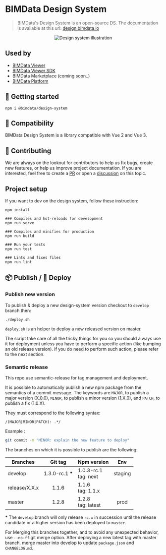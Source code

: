 # BIMData Design System

> BIMData's Design System is an open-source DS. The documentation is available at this url: [design.bimdata.io](https://design.bimdata.io/)

<p align="center">
  <img src="./screenshots/design-system_illustration.png" alt="Design system illustration" />
</p>

## Used by

- [BIMData Viewer](https://www.npmjs.com/package/@bimdata/viewer)
- [BIMData Viewer SDK](https://github.com/bimdata/bimdata-viewer-sdk)
- BIMData Marketplace (coming soon..)
- [BIMData Platform](https://platform.bimdata.io)

## :runner: Getting started

```
npm i @bimdata/design-system
```

## :raising_hand: Compatibility

BIMData Design System is a library compatible with Vue 2 and Vue 3.

## :open_hands: Contributing

We are always on the lookout for contributors to help us fix bugs, create new features, or help us improve project documentation. If you are interested, feel free to create a [PR](https://github.com/bimdata/design-system/pulls) or open a [discussion](https://github.com/bimdata/design-system/discussions) on this topic.

## Project setup

If you want to dev on the design system, follow these instruction:

```
npm install

### Compiles and hot-reloads for development
npm run serve

### Compiles and minifies for production
npm run build

### Run your tests
npm run test

### Lints and fixes files
npm run lint
```

## :package: Publish / :rocket: Deploy

### Publish new version

To publish & deploy a new design-system version checkout to `develop` branch then:

```
./deploy.sh
```

`deploy.sh` is an helper to deploy a new released version on master.

The script take care of all the tricky things for you so you should always use it for deployment unless you have to perform
a specific action (like bumping an old release version).
If you do need to perform such action, please refer to the next section.

### Semantic release

This repo use semantic-release for tag management and deployment.

It is possible to automatically publish a new npm package from the semantics of a commit message.
The keywords are `MAJOR`, to publish a major version (X.0.0), `MINOR`, to publish a minor version (1.X.0), and `PATCH`, to publish a fix (1.0.X).

They must correspond to the following syntax:

```
/(MAJOR|MINOR|PATCH): .*/
```

Example :

```bash
git commit -m "MINOR: explain the new feature to deploy"
```

The branches on which it is possible to publish are the following:

| Branches      |      Git tag      | Npm version             |   Env   |
| ------------- | :---------------: | ----------------------- | :-----: |
| develop       | 1.3.0-rc.1 **\*** | 1.0.3-rc.1<br>tag: next | staging |
| release/X.X.x |       1.1.6       | 1.1.6<br>tag: 1.1.x     |         |
| master        |       1.2.8       | 1.2.8<br>tag: latest    |  prod   |

**\*** The `develop` branch will only release `rc.x` in succession until the release candidate or a higher version has been deployed to `master`.

For Merging this branches together, and to avoid any unexpected behavior, use `--no-ff` git merge option.
After deploying a new latest tag with master branch, merge master into develop to update `package.json` and `CHANGELOG.md`.

